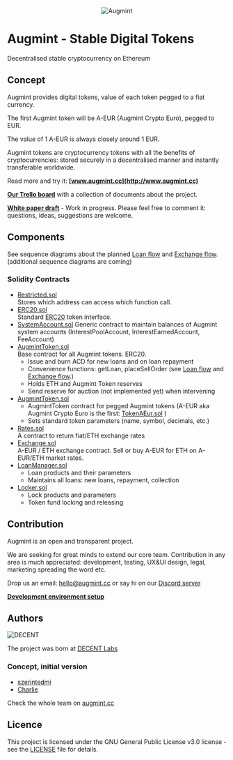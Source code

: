 <span style="display:block;text-align:center">![Augmint](http://www.augmint.cc/android-chrome-192x192.png)
</span>

# Augmint - Stable Digital Tokens

Decentralised stable cryptocurrency on Ethereum

## Concept

Augmint provides digital tokens, value of each token pegged to a fiat currency.

The first Augmint token will be A-EUR (Augmint Crypto Euro), pegged to EUR.

The value of 1 A-EUR is always closely around 1 EUR.

Augmint tokens are cryptocurrency tokens with all the benefits of cryptocurrencies: stored securely in a decentralised manner and instantly transferable worldwide.

Read more and try it: **[www.augmint.cc](http://www.augmint.cc)**

**[Our Trello board](https://trello.com/b/RYGAt2so/augmint-documents)** with a collection of documents about the project.

**[White paper draft](http://bit.ly/augmint-wp)** - Work in progress. Please feel free to comment it: questions, ideas, suggestions are welcome.

## Components

See sequence diagrams about the planned [Loan flow](docs/loanFlow.png) and [Exchange flow](docs/exchangeFlow.png). (additional sequence diagrams are coming)

### Solidity Contracts

* [Restricted.sol](./contracts/generic/Owned.sol)  
   Stores which address can access which function call.
* [ERC20.sol](./contracts/generic/ERC20.sol)  
  Standard [ERC20](https://theethereum.wiki/w/index.php/ERC20_Token_Standard) token interface.
* [SystemAccount.sol](./contracts/generic/ERC20.sol)
  Generic contract to maintain balances of Augmint system accounts (InterestPoolAccount, InterestEarnedAccount, FeeAccount)
* [AugmintToken.sol](./contracts/generic/AugmintToken.sol)  
  Base contract for all Augmint tokens. ERC20.
    * Issue and burn ACD for new loans and on loan repayment
    * Convenience functions: getLoan, placeSellOrder (see [Loan flow](docs/loanFlow.png) and [Exchange flow](docs/exchangeFlow.png).)
    * Holds ETH and Augmint Token reserves
    * Send reserve for auction (not implemented yet) when intervening
* [AugmintToken.sol](./contracts/TokenAcd.sol)
    * AugmintToken contract for pegged Augmint tokens (A-EUR aka Augmint Crypto Euro is the first: [TokenAEur.sol](./contracts/TokenAEur.sol) )
    * Sets standard token parameters (name, symbol, decimals, etc.)
* [Rates.sol](./contracts/Rates.sol)  
  A contract to return fiat/ETH exchange rates
* [Exchange.sol](./contracts/Exchange.sol)  
  A-EUR / ETH exchange contract. Sell or buy A-EUR for ETH on A-EUR/ETH market rates.
* [LoanManager.sol](./contracts/LoanManager.sol)
    * Loan products and their parameters
    * Maintains all loans: new loans, repayment, collection
* [Locker.sol](./contracts/Lock.sol)
    * Lock products and parameters
    * Token fund locking and releasing

## Contribution

Augmint is an open and transparent project.

We are seeking for great minds to extend our core team. Contribution in any area is much appreciated: development, testing, UX&UI design, legal, marketing spreading the word etc.

Drop us an email: hello@augmint.cc
or say hi on our [Discord server](https://discord.gg/PwDmsnu)

**[Development environment setup](docs/developmentEnvironment.md)**

## Authors

![DECENT](http://www.decent.org/images/logo-voronoi_120x33.png)

The project was born at [DECENT Labs](http://www.decent.org)

### Concept, initial version

* [szerintedmi](https://github.com/szerintedmi)
* [Charlie](https://github.com/krosza)

Check the whole team on [augmint.cc](http://www.augmint.cc)

## Licence

This project is licensed under the GNU General Public License v3.0 license - see the [LICENSE](LICENSE) file for details.

